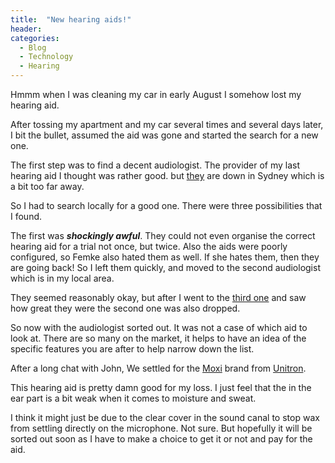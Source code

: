```yaml
---
title:  "New hearing aids!"
header:
categories: 
  - Blog
  - Technology
  - Hearing
---
```


Hmmm when I was cleaning my car in early August I somehow lost my hearing aid.

After tossing my apartment and my car several times and several days later, I bit the bullet, assumed the aid was gone and started the search for a new one.

The first step was to find a decent audiologist. The provider of my last hearing aid I thought was rather good. but [they](http://www.paxtonbarrand.com.au/default.htm) are down in Sydney which is a bit too far away.

So I had to search locally for a good one. There were three possibilities that I found.

The first was _**shockingly awful**_. They could not even organise the correct hearing aid for a trial not once, but twice. Also the aids were poorly configured, so Femke also hated them as well. If she hates them, then they are going back! So I left them quickly, and moved to the second audiologist which is in my local area.

They seemed reasonably okay, but after I went to the [third one](http://johnpearcyaudiology.com.au/) and saw how great they were the second one was also dropped.

So now with the audiologist sorted out. It was not a case of which aid to look at.
There are so many on the market, it helps to have an idea of the specific features you are after to help narrow down the list.

After a long chat with John, We settled for the [Moxi](http://www.unitronhearing.com.au/ccau/professionals/products_au/moxi.htm) brand from [Unitron](http://www.unitronhearing.com.au/).

This hearing aid is pretty damn good for my loss. I just feel that the in the ear part is a bit weak when it comes to moisture and sweat.

I think it might just be due to the clear cover in the sound canal to stop wax from settling directly on the microphone. Not sure. But hopefully it will be sorted out soon as I have to make a choice to get it or not and pay for the aid.